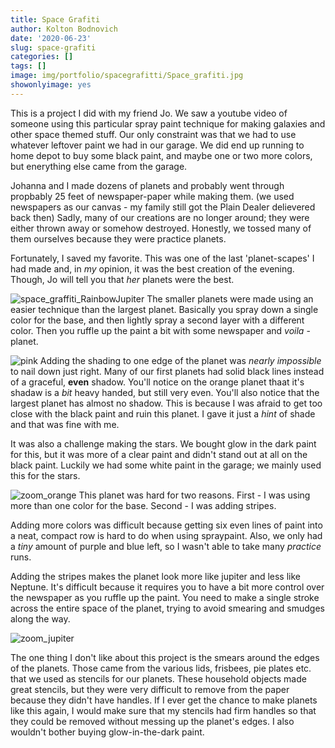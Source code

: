 ```yaml
---
title: Space Grafiti
author: Kolton Bodnovich
date: '2020-06-23'
slug: space-grafiti
categories: []
tags: []
image: img/portfolio/spacegrafitti/Space_grafiti.jpg
showonlyimage: yes
---
```

This is a project I did with my friend Jo. We saw a youtube video of someone using this particular spray paint technique for making galaxies and other space themed stuff. Our only constraint was that we had to use whatever leftover paint we had in our garage. We did end up running to home depot to buy some black paint, and maybe one or two more colors, but enerything else came from the garage. 

Johanna and I made dozens of planets and probably went through propbably 25 feet of newspaper-paper while making them. (we used newspapers as our canvas - my family still got the Plain Dealer delievered back then) Sadly, many of our creations are no longer around; they were either thrown away or somehow destroyed. Honestly, we tossed many of them ourselves because they were practice planets.

Fortunately, I saved my favorite. This was one of the last 'planet-scapes' I had made and, in *my* opinion, it was the best creation of the evening. Though, Jo will tell you that *her* planets were the best. 

![space_graffiti_RainbowJupiter](/portfolio/Space_grafiti_files/Space_grafiti.jpg)
The smaller planets were made using an easier technique than the largest planet. Basically you spray down a single color for the base, and then lightly spray a second layer with a different color. Then you ruffle up the paint a bit with some newspaper and *voila* - planet.

![pink](/portfolio/Space_grafiti_files/Space_grafiti_pinkzoom.jpg)
Adding the shading to one edge of the planet was *nearly impossible* to nail down just right. Many of our first planets had solid black lines instead of a graceful, **even** shadow. You'll notice on the orange planet thaat it's shadaw is a *bit* heavy handed, but still very even. You'll also notice that the largest planet has almost no shadow. This is because I was afraid to get too close with the black paint and ruin this planet. I gave it just a *hint* of shade and that was fine with me. 

It was also a challenge making the stars. We bought glow in the dark paint for this, but it was more of a clear paint and didn't stand out at all on the black paint. Luckily we had some white paint in the garage; we mainly used this for the stars. 

![zoom_orange](/portfolio/Space_grafiti_files/Space_grafiti_orangezoom.jpg)
This planet was hard for two reasons. First - I was using more than one color for the base. Second - I was adding stripes. 

Adding more colors was difficult because getting six even lines of paint into a neat, compact row is hard to do when using spraypaint. Also, we only had a *tiny* amount of purple and blue left, so I wasn't able to take many *practice* runs. 

Adding the stripes makes the planet look more like jupiter and less like Neptune. It's difficult because it requires you to have a bit more control over the newspaper as you ruffle up the paint. You need to make a single stroke across the entire space of the planet, trying to avoid smearing and smudges along the way. 

![zoom_jupiter](/portfolio/Space_grafiti_files/Space_grafiti_jupiter.jpg)


The one thing I don't like about this project is the smears around the edges of the planets. Those came from the various lids, frisbees, pie plates etc. that we used as stencils for our planets. These household objects made great stencils, but they were very difficult to remove from the paper because they didn't have handles. If I ever get the chance to make planets like this again, I would make sure that my stencils had firm handles so that they could be removed without messing up the planet's edges. I also wouldn't bother buying glow-in-the-dark paint. 


